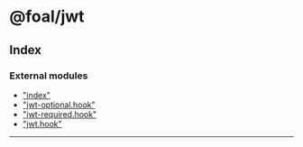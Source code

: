 
#  @foal/jwt

## Index

### External modules

* ["index"](modules/_index_.md)
* ["jwt-optional.hook"](modules/_jwt_optional_hook_.md)
* ["jwt-required.hook"](modules/_jwt_required_hook_.md)
* ["jwt.hook"](modules/_jwt_hook_.md)

---

